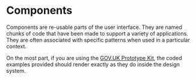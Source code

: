 # Components

Components are re-usable parts of the user interface. They are named chunks of code that have been made to support a variety of applications. They are often associated with specific patterns when used in a particular context.

On the most part, if you are using the [GOV.UK Prototype Kit](https://github.com/alphagov/govuk_prototype_kit/), the coded examples provided should render exactly as they do inside the design system.
